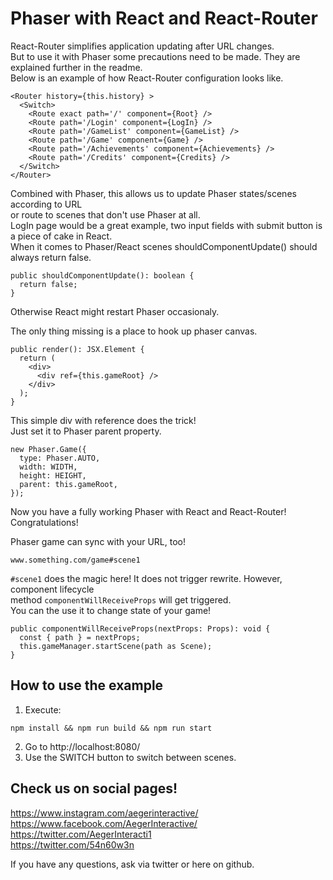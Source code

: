 # Phaser with React and React-Router
React-Router simplifies application updating after URL changes.    
But to use it with Phaser some precautions need to be made. They are explained further in the readme.  
Below is an example of how React-Router configuration looks like.  

```
<Router history={this.history} >
  <Switch>
    <Route exact path='/' component={Root} />
    <Route path='/Login' component={LogIn} />
    <Route path='/GameList' component={GameList} />
    <Route path='/Game' component={Game} />
    <Route path='/Achievements' component={Achievements} />
    <Route path='/Credits' component={Credits} />
  </Switch>
</Router>
```
Combined with Phaser, this allows us to update Phaser states/scenes according to URL  
or route to scenes that don't use Phaser at all.  
LogIn page would be a great example, two input fields with submit button is a piece of cake in React.  
When it comes to Phaser/React scenes shouldComponentUpdate() should always return false.  

```
public shouldComponentUpdate(): boolean {
  return false;
}
```

Otherwise React might restart Phaser occasionaly.  
  
The only thing missing is a place to hook up phaser canvas.  

```
public render(): JSX.Element {
  return (
    <div>
      <div ref={this.gameRoot} />
    </div>
  );
}
```
This simple div with reference does the trick!  
Just set it to Phaser parent property.
```
new Phaser.Game({
  type: Phaser.AUTO,
  width: WIDTH,
  height: HEIGHT,
  parent: this.gameRoot,
});
```
  
Now you have a fully working Phaser with React and React-Router! Congratulations!  
  
Phaser game can sync with your URL, too!  
```
www.something.com/game#scene1
```
```#scene1``` does the magic here!
It does not trigger rewrite. However, component lifecycle  
method ```componentWillReceiveProps``` will get triggered.  
You can the use it to change state of your game!  
```
public componentWillReceiveProps(nextProps: Props): void {
  const { path } = nextProps;
  this.gameManager.startScene(path as Scene);
}
```

## How to use the example
1. Execute:  

```shell
npm install && npm run build && npm run start
```

2. Go to http://localhost:8080/
3. Use the SWITCH button to switch between scenes.

## Check us on social pages!  
https://www.instagram.com/aegerinteractive/  
https://www.facebook.com/AegerInteractive/  
https://twitter.com/AegerInteracti1  
https://twitter.com/54n60w3n  
  
If you have any questions, ask via twitter or here on github. 
